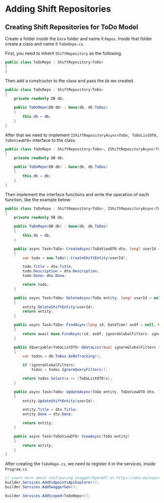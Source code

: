 # Adding Shift Repositories

## Creating Shift Repositories for ToDo Model

Create a folder inside the ```Data``` folder and name it ```Repos```. Inside that folder create a class and name it ```ToDoRepo.cs```.

First, you need to inherit ```ShiftRepository``` as the following.

``` cs hl_lines="1"
public class ToDoRepo : ShiftRepository<ToDo>
{
}
```

Then add a constructor to the class and pass the ```DB``` we created.

``` cs hl_lines="3-8"
public class ToDoRepo : ShiftRepository<ToDo>
{
    private readonly DB db;

    public ToDoRepo(DB db) : base(db, db.ToDos)
    {
        this.db = db;
    }
}
```

After that we need to implement ```IShiftRepositoryAsync<ToDo, ToDoListDTO, ToDoViewDTO>``` interface to the class.

``` cs hl_lines="1"
public class ToDoRepo : ShiftRepository<ToDo>, IShiftRepositoryAsync<ToDo, ToDoListDTO, ToDoViewDTO>
{
    private readonly DB db;

    public ToDoRepo(DB db) : base(db, db.ToDos)
    {
        this.db = db;
    }
}
```

Then implement the interface functions and write the operation of each function, like the example below:

``` cs hl_lines="10-19 21-25 27-30 32-40 42-50 52-55"
public class ToDoRepo : ShiftRepository<ToDo>, IShiftRepositoryAsync<ToDo, ToDoListDTO, ToDoViewDTO>
{
    private readonly DB db;

    public ToDoRepo(DB db) : base(db, db.ToDos)
    {
        this.db = db;
    }

    public async Task<ToDo> CreateAsync(ToDoViewDTO dto, long? userId = null)
    {
        var todo = new ToDo().CreateShiftEntity(userId);

        todo.Title = dto.Title;
        todo.Description = dto.Description;
        todo.Done= dto.Done;

        return todo;
    }

    public async Task<ToDo> DeleteAsync(ToDo entity, long? userId = null)
    {
        entity.DeleteShiftEntity(userId);
        return entity;
    }

    public async Task<ToDo> FindAsync(long id, DateTime? asOf = null, bool ignoreGlobalFilters = false)
    {
        return await base.FindAsync(id, asOf, ignoreGlobalFilters: ignoreGlobalFilters);
    }

    public IQueryable<ToDoListDTO> OdataList(bool ignoreGlobalFilters = false)
    {
        var todos = db.ToDos.AsNoTracking();

        if (ignoreGlobalFilters)
            todos = todos.IgnoreQueryFilters();

        return todos.Select(x => (ToDoListDTO)x);
    }

    public async Task<ToDo> UpdateAsync(ToDo entity, ToDoViewDTO dto, long? userId = null)
    {
        entity.UpdateShiftEntity(userId);

        entity.Title = dto.Title;
        entity.Done = dto.Done;

        return entity;
    }

    public async Task<ToDoViewDTO> ViewAsync(ToDo entity)
    {
        return entity;
    }
}
```

After creating the ```ToDoRepo.cs```, we need to register it in the services, inside ```Program.cs```.

``` cs hl_lines="5"
// Learn more about configuring Swagger/OpenAPI at https://aka.ms/aspnetcore/swashbuckle
builder.Services.AddEndpointsApiExplorer();
builder.Services.AddSwaggerGen();

builder.Services.AddScoped<ToDoRepo>();
```